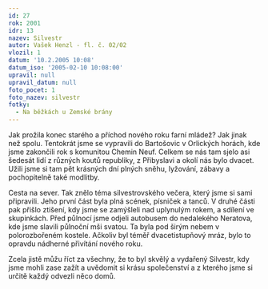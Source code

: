 ```yaml
---
id: 27
rok: 2001
idr: 13
nazev: Silvestr
autor: Vašek Henzl - fl. č. 02/02
vlozil: 1
datum: '10.2.2005 10:08'
datum_iso: '2005-02-10 10:08:00'
upravil: null
upravil_datum: null
foto_pocet: 1
foto_nazev: silvestr
fotky:
  - Na běžkách u Zemské brány
---
```

Jak prožila konec starého a příchod nového roku farní mládež? Jak jinak než spolu. Tentokrát jsme se vypravili do Bartošovic v Orlických horách, kde jsme zakončili rok s komunitou Chemin Neuf. Celkem se nás tam sjelo asi šedesát lidí z různých koutů republiky, z Přibyslavi a okolí nás bylo dvacet. Užili jsme si tam pět krásných dní plných sněhu, lyžování, zábavy a pochopitelně také modlitby. 
<p>
Cesta na sever. Tak znělo téma silvestrovského večera, který jsme si sami připravili. Jeho první část byla plná scének, písniček a tanců. V druhé části pak přišlo ztišení, kdy jsme se zamýšleli nad uplynulým rokem, a sdílení ve skupinkách. Před půlnocí jsme odjeli autobusem do nedalekého Neratova, kde jsme slavili půlnoční mši svatou. Ta byla pod širým nebem v polorozbořeném kostele. Ačkoliv byl téměř dvacetistupňový mráz, bylo to opravdu nádherné přivítání nového roku. 
<p>
Zcela jistě můžu říct za všechny, že to byl skvělý a vydařený Silvestr, kdy jsme mohli zase zažít a uvědomit si krásu společenství a z kterého jsme si určitě každý odvezli něco domů.

